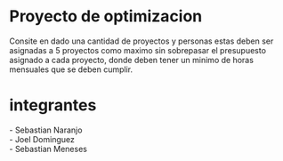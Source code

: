 # Proyecto de optimizacion
Consite en dado una cantidad de proyectos y personas estas deben ser asignadas a 5 proyectos como maximo sin sobrepasar el
presupuesto asignado a cada proyecto, donde deben tener un minimo de horas mensuales que se deben cumplir.

<h1>integrantes</h1>
  - Sebastian Naranjo<br>
  - Joel Dominguez<br>
  - Sebastian Meneses<br>

<h1></h1>
